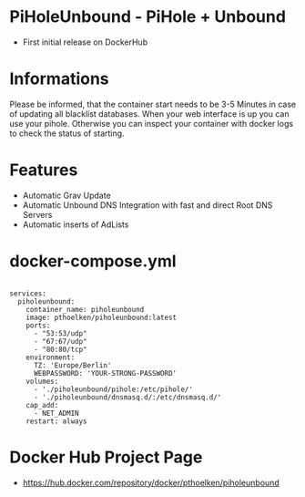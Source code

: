 # PiHoleUnbound - PiHole + Unbound
* First initial release on DockerHub

# Informations
Please be informed, that the container start needs to be 3-5 Minutes in case of updating all blacklist databases. When your web interface is up you can use your pihole. Otherwise you can inspect your container with docker logs <containername> to check the status of starting.

# Features
* Automatic Grav Update
* Automatic Unbound DNS Integration with fast and direct Root DNS Servers
* Automatic inserts of AdLists 

# docker-compose.yml

```version: "3.4"

services:
  piholeunbound:
    container_name: piholeunbound
    image: pthoelken/piholeunbound:latest
    ports:
      - "53:53/udp"
      - "67:67/udp"
      - "80:80/tcp"
    environment:
      TZ: 'Europe/Berlin'
      WEBPASSWORD: 'YOUR-STRONG-PASSWORD'
    volumes:
      - './piholeunbound/pihole:/etc/pihole/'
      - './piholeunbound/dnsmasq.d/:/etc/dnsmasq.d/'
    cap_add:
      - NET_ADMIN
    restart: always
```

# Docker Hub Project Page
* https://hub.docker.com/repository/docker/pthoelken/piholeunbound